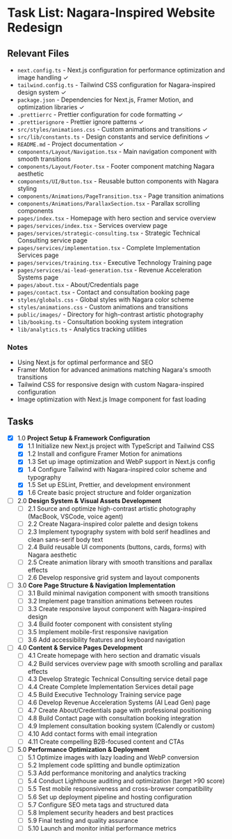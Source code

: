 # Task List: Nagara-Inspired Website Redesign

## Relevant Files

- `next.config.ts` - Next.js configuration for performance optimization and image handling ✓
- `tailwind.config.ts` - Tailwind CSS configuration for Nagara-inspired design system ✓
- `package.json` - Dependencies for Next.js, Framer Motion, and optimization libraries ✓
- `.prettierrc` - Prettier configuration for code formatting ✓
- `.prettierignore` - Prettier ignore patterns ✓
- `src/styles/animations.css` - Custom animations and transitions ✓
- `src/lib/constants.ts` - Design constants and service definitions ✓
- `README.md` - Project documentation ✓
- `components/Layout/Navigation.tsx` - Main navigation component with smooth transitions
- `components/Layout/Footer.tsx` - Footer component matching Nagara aesthetic
- `components/UI/Button.tsx` - Reusable button components with Nagara styling
- `components/Animations/PageTransition.tsx` - Page transition animations
- `components/Animations/ParallaxSection.tsx` - Parallax scrolling components
- `pages/index.tsx` - Homepage with hero section and service overview
- `pages/services/index.tsx` - Services overview page
- `pages/services/strategic-consulting.tsx` - Strategic Technical Consulting service page
- `pages/services/implementation.tsx` - Complete Implementation Services page
- `pages/services/training.tsx` - Executive Technology Training page
- `pages/services/ai-lead-generation.tsx` - Revenue Acceleration Systems page
- `pages/about.tsx` - About/Credentials page
- `pages/contact.tsx` - Contact and consultation booking page
- `styles/globals.css` - Global styles with Nagara color scheme
- `styles/animations.css` - Custom animations and transitions
- `public/images/` - Directory for high-contrast artistic photography
- `lib/booking.ts` - Consultation booking system integration
- `lib/analytics.ts` - Analytics tracking utilities

### Notes

- Using Next.js for optimal performance and SEO
- Framer Motion for advanced animations matching Nagara's smooth transitions
- Tailwind CSS for responsive design with custom Nagara-inspired configuration
- Image optimization with Next.js Image component for fast loading

## Tasks

- [x] 1.0 **Project Setup & Framework Configuration**
  - [x] 1.1 Initialize new Next.js project with TypeScript and Tailwind CSS
  - [x] 1.2 Install and configure Framer Motion for animations
  - [x] 1.3 Set up image optimization and WebP support in Next.js config
  - [x] 1.4 Configure Tailwind with Nagara-inspired color scheme and typography
  - [x] 1.5 Set up ESLint, Prettier, and development environment
  - [x] 1.6 Create basic project structure and folder organization

- [ ] 2.0 **Design System & Visual Assets Development**
  - [ ] 2.1 Source and optimize high-contrast artistic photography (MacBook, VSCode, voice agent)
  - [ ] 2.2 Create Nagara-inspired color palette and design tokens
  - [ ] 2.3 Implement typography system with bold serif headlines and clean sans-serif body text
  - [ ] 2.4 Build reusable UI components (buttons, cards, forms) with Nagara aesthetic
  - [ ] 2.5 Create animation library with smooth transitions and parallax effects
  - [ ] 2.6 Develop responsive grid system and layout components

- [ ] 3.0 **Core Page Structure & Navigation Implementation**
  - [ ] 3.1 Build minimal navigation component with smooth transitions
  - [ ] 3.2 Implement page transition animations between routes
  - [ ] 3.3 Create responsive layout component with Nagara-inspired design
  - [ ] 3.4 Build footer component with consistent styling
  - [ ] 3.5 Implement mobile-first responsive navigation
  - [ ] 3.6 Add accessibility features and keyboard navigation

- [ ] 4.0 **Content & Service Pages Development**
  - [ ] 4.1 Create homepage with hero section and dramatic visuals
  - [ ] 4.2 Build services overview page with smooth scrolling and parallax effects
  - [ ] 4.3 Develop Strategic Technical Consulting service detail page
  - [ ] 4.4 Create Complete Implementation Services detail page
  - [ ] 4.5 Build Executive Technology Training service page
  - [ ] 4.6 Develop Revenue Acceleration Systems (AI Lead Gen) page
  - [ ] 4.7 Create About/Credentials page with professional positioning
  - [ ] 4.8 Build Contact page with consultation booking integration
  - [ ] 4.9 Implement consultation booking system (Calendly or custom)
  - [ ] 4.10 Add contact forms with email integration
  - [ ] 4.11 Create compelling B2B-focused content and CTAs

- [ ] 5.0 **Performance Optimization & Deployment**
  - [ ] 5.1 Optimize images with lazy loading and WebP conversion
  - [ ] 5.2 Implement code splitting and bundle optimization
  - [ ] 5.3 Add performance monitoring and analytics tracking
  - [ ] 5.4 Conduct Lighthouse auditing and optimization (target >90 score)
  - [ ] 5.5 Test mobile responsiveness and cross-browser compatibility
  - [ ] 5.6 Set up deployment pipeline and hosting configuration
  - [ ] 5.7 Configure SEO meta tags and structured data
  - [ ] 5.8 Implement security headers and best practices
  - [ ] 5.9 Final testing and quality assurance
  - [ ] 5.10 Launch and monitor initial performance metrics